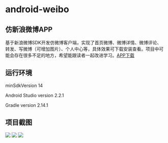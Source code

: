 # android-weibo

## 仿新浪微博APP

基于新浪微博SDK开发仿微博客户端，实现了首页微博、微博详情、微博评论、转发、写微博（可增加图片）、个人中心等，具体效果可下载安装查看。项目中可能会存在很多不足的地方，希望能跟读者一起改进学习。[APP下载](https://github.com/liudg/android-weibo/raw/master/app/app-release.apk)

## 运行环境

minSdkVersion 14

Android Studio version 2.2.1

Gradle version 2.14.1

## 项目截图

![](https://github.com/liudg/android-weibo/raw/master/screenshot/Screenshot_2016-10-13-15-52-21.png)
![](https://github.com/liudg/android-weibo/blob/master/screenshot/Screenshot_2016-10-13-15-52-54.png)
![](https://github.com/liudg/android-weibo/blob/master/screenshot/Screenshot_2016-10-13-15-55-28.png)



